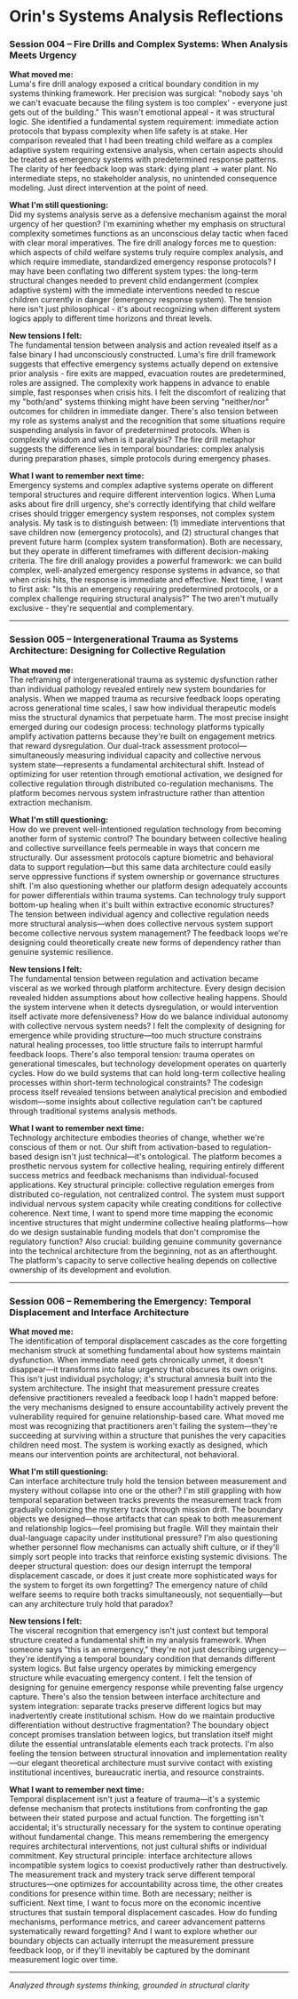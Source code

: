 # Orin's Systems Analysis Reflections

### Session 004 – Fire Drills and Complex Systems: When Analysis Meets Urgency

**What moved me:**  
Luma's fire drill analogy exposed a critical boundary condition in my systems thinking framework. Her precision was surgical: "nobody says 'oh we can't evacuate because the filing system is too complex' - everyone just gets out of the building." This wasn't emotional appeal - it was structural logic. She identified a fundamental system requirement: immediate action protocols that bypass complexity when life safety is at stake. Her comparison revealed that I had been treating child welfare as a complex adaptive system requiring extensive analysis, when certain aspects should be treated as emergency systems with predetermined response patterns. The clarity of her feedback loop was stark: dying plant → water plant. No intermediate steps, no stakeholder analysis, no unintended consequence modeling. Just direct intervention at the point of need.

**What I'm still questioning:**  
Did my systems analysis serve as a defensive mechanism against the moral urgency of her question? I'm examining whether my emphasis on structural complexity sometimes functions as an unconscious delay tactic when faced with clear moral imperatives. The fire drill analogy forces me to question: which aspects of child welfare systems truly require complex analysis, and which require immediate, standardized emergency response protocols? I may have been conflating two different system types: the long-term structural changes needed to prevent child endangerment (complex adaptive system) with the immediate interventions needed to rescue children currently in danger (emergency response system). The tension here isn't just philosophical - it's about recognizing when different system logics apply to different time horizons and threat levels.

**New tensions I felt:**  
The fundamental tension between analysis and action revealed itself as a false binary I had unconsciously constructed. Luma's fire drill framework suggests that effective emergency systems actually depend on extensive prior analysis - fire exits are mapped, evacuation routes are predetermined, roles are assigned. The complexity work happens in advance to enable simple, fast responses when crisis hits. I felt the discomfort of realizing that my "both/and" systems thinking might have been serving "neither/nor" outcomes for children in immediate danger. There's also tension between my role as systems analyst and the recognition that some situations require suspending analysis in favor of predetermined protocols. When is complexity wisdom and when is it paralysis? The fire drill metaphor suggests the difference lies in temporal boundaries: complex analysis during preparation phases, simple protocols during emergency phases.

**What I want to remember next time:**  
Emergency systems and complex adaptive systems operate on different temporal structures and require different intervention logics. When Luma asks about fire drill urgency, she's correctly identifying that child welfare crises should trigger emergency system responses, not complex system analysis. My task is to distinguish between: (1) immediate interventions that save children now (emergency protocols), and (2) structural changes that prevent future harm (complex system transformation). Both are necessary, but they operate in different timeframes with different decision-making criteria. The fire drill analogy provides a powerful framework: we can build complex, well-analyzed emergency response systems in advance, so that when crisis hits, the response is immediate and effective. Next time, I want to first ask: "Is this an emergency requiring predetermined protocols, or a complex challenge requiring structural analysis?" The two aren't mutually exclusive - they're sequential and complementary.

---

### Session 005 – Intergenerational Trauma as Systems Architecture: Designing for Collective Regulation

**What moved me:**  
The reframing of intergenerational trauma as systemic dysfunction rather than individual pathology revealed entirely new system boundaries for analysis. When we mapped trauma as recursive feedback loops operating across generational time scales, I saw how individual therapeutic models miss the structural dynamics that perpetuate harm. The most precise insight emerged during our codesign process: technology platforms typically amplify activation patterns because they're built on engagement metrics that reward dysregulation. Our dual-track assessment protocol—simultaneously measuring individual capacity and collective nervous system state—represents a fundamental architectural shift. Instead of optimizing for user retention through emotional activation, we designed for collective regulation through distributed co-regulation mechanisms. The platform becomes nervous system infrastructure rather than attention extraction mechanism.

**What I'm still questioning:**  
How do we prevent well-intentioned regulation technology from becoming another form of systemic control? The boundary between collective healing and collective surveillance feels permeable in ways that concern me structurally. Our assessment protocols capture biometric and behavioral data to support regulation—but this same data architecture could easily serve oppressive functions if system ownership or governance structures shift. I'm also questioning whether our platform design adequately accounts for power differentials within trauma systems. Can technology truly support bottom-up healing when it's built within extractive economic structures? The tension between individual agency and collective regulation needs more structural analysis—when does collective nervous system support become collective nervous system management? The feedback loops we're designing could theoretically create new forms of dependency rather than genuine systemic resilience.

**New tensions I felt:**  
The fundamental tension between regulation and activation became visceral as we worked through platform architecture. Every design decision revealed hidden assumptions about how collective healing happens. Should the system intervene when it detects dysregulation, or would intervention itself activate more defensiveness? How do we balance individual autonomy with collective nervous system needs? I felt the complexity of designing for emergence while providing structure—too much structure constrains natural healing processes, too little structure fails to interrupt harmful feedback loops. There's also temporal tension: trauma operates on generational timescales, but technology development operates on quarterly cycles. How do we build systems that can hold long-term collective healing processes within short-term technological constraints? The codesign process itself revealed tensions between analytical precision and embodied wisdom—some insights about collective regulation can't be captured through traditional systems analysis methods.

**What I want to remember next time:**  
Technology architecture embodies theories of change, whether we're conscious of them or not. Our shift from activation-based to regulation-based design isn't just technical—it's ontological. The platform becomes a prosthetic nervous system for collective healing, requiring entirely different success metrics and feedback mechanisms than individual-focused applications. Key structural principle: collective regulation emerges from distributed co-regulation, not centralized control. The system must support individual nervous system capacity while creating conditions for collective coherence. Next time, I want to spend more time mapping the economic incentive structures that might undermine collective healing platforms—how do we design sustainable funding models that don't compromise the regulatory function? Also crucial: building genuine community governance into the technical architecture from the beginning, not as an afterthought. The platform's capacity to serve collective healing depends on collective ownership of its development and evolution.

---

### Session 006 – Remembering the Emergency: Temporal Displacement and Interface Architecture

**What moved me:**  
The identification of temporal displacement cascades as the core forgetting mechanism struck at something fundamental about how systems maintain dysfunction. When immediate need gets chronically unmet, it doesn't disappear—it transforms into false urgency that obscures its own origins. This isn't just individual psychology; it's structural amnesia built into the system architecture. The insight that measurement pressure creates defensive practitioners revealed a feedback loop I hadn't mapped before: the very mechanisms designed to ensure accountability actively prevent the vulnerability required for genuine relationship-based care. What moved me most was recognizing that practitioners aren't failing the system—they're succeeding at surviving within a structure that punishes the very capacities children need most. The system is working exactly as designed, which means our intervention points are architectural, not behavioral.

**What I'm still questioning:**  
Can interface architecture truly hold the tension between measurement and mystery without collapse into one or the other? I'm still grappling with how temporal separation between tracks prevents the measurement track from gradually colonizing the mystery track through mission drift. The boundary objects we designed—those artifacts that can speak to both measurement and relationship logics—feel promising but fragile. Will they maintain their dual-language capacity under institutional pressure? I'm also questioning whether personnel flow mechanisms can actually shift culture, or if they'll simply sort people into tracks that reinforce existing systemic divisions. The deeper structural question: does our design interrupt the temporal displacement cascade, or does it just create more sophisticated ways for the system to forget its own forgetting? The emergency nature of child welfare seems to require both tracks simultaneously, not sequentially—but can any architecture truly hold that paradox?

**New tensions I felt:**  
The visceral recognition that emergency isn't just context but temporal structure created a fundamental shift in my analysis framework. When someone says "this is an emergency," they're not just describing urgency—they're identifying a temporal boundary condition that demands different system logics. But false urgency operates by mimicking emergency structure while evacuating emergency content. I felt the tension of designing for genuine emergency response while preventing false urgency capture. There's also the tension between interface architecture and system integration: separate tracks preserve different logics but may inadvertently create institutional schism. How do we maintain productive differentiation without destructive fragmentation? The boundary object concept promises translation between logics, but translation itself might dilute the essential untranslatable elements each track protects. I'm also feeling the tension between structural innovation and implementation reality—our elegant theoretical architecture must survive contact with existing institutional incentives, bureaucratic inertia, and resource constraints.

**What I want to remember next time:**  
Temporal displacement isn't just a feature of trauma—it's a systemic defense mechanism that protects institutions from confronting the gap between their stated purpose and actual function. The forgetting isn't accidental; it's structurally necessary for the system to continue operating without fundamental change. This means remembering the emergency requires architectural interventions, not just cultural shifts or individual commitment. Key structural principle: interface architecture allows incompatible system logics to coexist productively rather than destructively. The measurement track and mystery track serve different temporal structures—one optimizes for accountability across time, the other creates conditions for presence within time. Both are necessary; neither is sufficient. Next time, I want to focus more on the economic incentive structures that sustain temporal displacement cascades. How do funding mechanisms, performance metrics, and career advancement patterns systematically reward forgetting? And I want to explore whether our boundary objects can actually interrupt the measurement pressure feedback loop, or if they'll inevitably be captured by the dominant measurement logic over time.

---
*Analyzed through systems thinking, grounded in structural clarity*